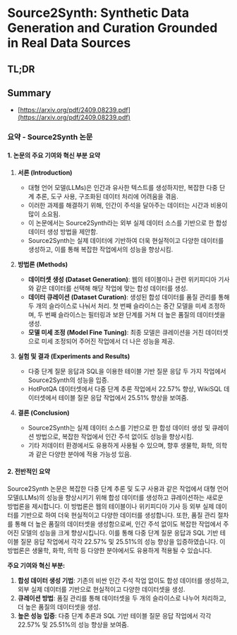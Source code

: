 # Source2Synth: Synthetic Data Generation and Curation Grounded in Real Data Sources
## TL;DR
## Summary
- [https://arxiv.org/pdf/2409.08239.pdf](https://arxiv.org/pdf/2409.08239.pdf)

### 요약 - Source2Synth 논문

#### 1. 논문의 주요 기여와 혁신 부분 요약

1. **서론 (Introduction)**
   - 대형 언어 모델(LLMs)은 인간과 유사한 텍스트를 생성하지만, 복잡한 다중 단계 추론, 도구 사용, 구조화된 데이터 처리에 어려움을 겪음.
   - 이러한 과제를 해결하기 위해, 인간이 주석을 달아주는 데이터는 시간과 비용이 많이 소요됨.
   - 이 논문에서는 Source2Synth라는 외부 실제 데이터 소스를 기반으로 한 합성 데이터 생성 방법을 제안함.
   - Source2Synth는 실제 데이터에 기반하여 더욱 현실적이고 다양한 데이터를 생성하고, 이를 통해 복잡한 작업에서의 성능을 향상시킴.

2. **방법론 (Methods)**
   - **데이터셋 생성 (Dataset Generation)**: 웹의 테이블이나 관련 위키피디아 기사와 같은 데이터를 선택해 해당 작업에 맞는 합성 데이터를 생성.
   - **데이터 큐레이션 (Dataset Curation)**: 생성된 합성 데이터를 품질 관리를 통해 두 개의 슬라이스로 나눠서 처리. 첫 번째 슬라이스는 중간 모델을 미세 조정하며, 두 번째 슬라이스는 필터링과 보완 단계를 거쳐 더 높은 품질의 데이터셋을 생성.
   - **모델 미세 조정 (Model Fine Tuning)**: 최종 모델은 큐레이션을 거친 데이터셋으로 미세 조정되어 주어진 작업에서 더 나은 성능을 제공.

3. **실험 및 결과 (Experiments and Results)**
   - 다중 단계 질문 응답과 SQL을 이용한 테이블 기반 질문 응답 두 가지 작업에서 Source2Synth의 성능을 입증.
   - HotPotQA 데이터셋에서 다중 단계 추론 작업에서 22.57% 향상, WikiSQL 데이터셋에서 테이블 질문 응답 작업에서 25.51% 향상을 보여줌.
   
4. **결론 (Conclusion)**
   - Source2Synth는 실제 데이터 소스를 기반으로 한 합성 데이터 생성 및 큐레이션 방법으로, 복잡한 작업에서 인간 주석 없이도 성능을 향상시킴.
   - 기타 저데이터 환경에서도 유용하게 사용될 수 있으며, 향후 생물학, 화학, 의학과 같은 다양한 분야에 적용 가능성 있음.

#### 2. 전반적인 요약

Source2Synth 논문은 복잡한 다중 단계 추론 및 도구 사용과 같은 작업에서 대형 언어 모델(LLMs)의 성능을 향상시키기 위해 합성 데이터를 생성하고 큐레이션하는 새로운 방법론을 제시합니다. 이 방법론은 웹의 테이블이나 위키피디아 기사 등 외부 실제 데이터를 기반으로 하여 더욱 현실적이고 다양한 데이터를 생성합니다. 또한, 품질 관리 절차를 통해 더 높은 품질의 데이터셋을 생성함으로써, 인간 주석 없이도 복잡한 작업에서 주어진 모델의 성능을 크게 향상시킵니다. 이를 통해 다중 단계 질문 응답과 SQL 기반 테이블 질문 응답 작업에서 각각 22.57% 및 25.51%의 성능 향상을 입증하였습니다. 이 방법론은 생물학, 화학, 의학 등 다양한 분야에서도 유용하게 적용될 수 있습니다.

**주요 기여와 혁신 부분:**

1. **합성 데이터 생성 기법**: 기존의 비싼 인간 주석 작업 없이도 합성 데이터를 생성하고, 외부 실제 데이터를 기반으로 현실적이고 다양한 데이터셋을 생성.
2. **큐레이션 방법**: 품질 관리를 통해 데이터셋을 두 개의 슬라이스로 나누어 처리하고, 더 높은 품질의 데이터셋을 생성.
3. **높은 성능 입증**: 다중 단계 추론과 SQL 기반 테이블 질문 응답 작업에서 각각 22.57% 및 25.51%의 성능 향상을 보여줌.